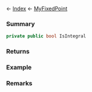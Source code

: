 ← [Index](Api-Index) ← [MyFixedPoint](VRage.MyFixedPoint)

### Summary

```csharp
private public bool IsIntegral
```

### Returns

### Example

### Remarks

